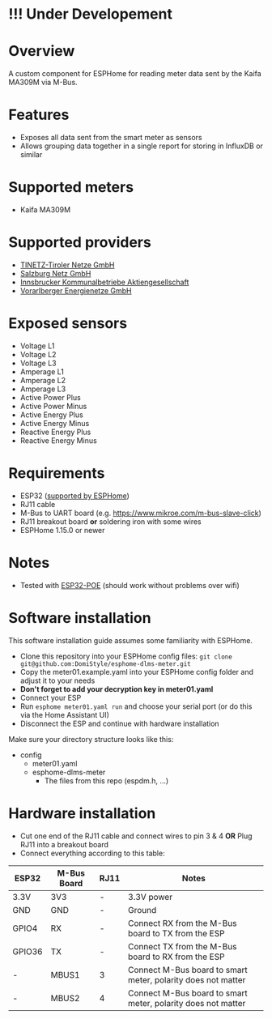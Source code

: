 # !!! Under Developement


# Overview

A custom component for ESPHome for reading meter data sent by the Kaifa MA309M via M-Bus.

# Features

* Exposes all data sent from the smart meter as sensors
* Allows grouping data together in a single report for storing in InfluxDB or similar

# Supported meters

* Kaifa MA309M

# Supported providers

* [TINETZ-Tiroler Netze GmbH](https://www.tinetz.at)
* [Salzburg Netz GmbH](https://www.salzburgnetz.at)
* [Innsbrucker Kommunalbetriebe Aktiengesellschaft](https://www.ikb.at)
* [Vorarlberger Energienetze GmbH](https://www.vorarlbergnetz.at)

# Exposed sensors

* Voltage L1
* Voltage L2
* Voltage L3
* Amperage L1
* Amperage L2
* Amperage L3
* Active Power Plus
* Active Power Minus
* Active Energy Plus
* Active Energy Minus
* Reactive Energy Plus
* Reactive Energy Minus

# Requirements

* ESP32 ([supported by ESPHome](https://esphome.io/#devices))
* RJ11 cable
* M-Bus to UART board (e.g. https://www.mikroe.com/m-bus-slave-click)
* RJ11 breakout board **or** soldering iron with some wires
* ESPHome 1.15.0 or newer

# Notes

* Tested with [ESP32-POE](https://www.olimex.com/Products/IoT/ESP32/ESP32-POE/open-source-hardware) (should work without problems over wifi)

# Software installation

This software installation guide assumes some familiarity with ESPHome.

* Clone this repository into your ESPHome config files: `git clone git@github.com:DomiStyle/esphome-dlms-meter.git`
* Copy the meter01.example.yaml into your ESPHome config folder and adjust it to your needs
* **Don't forget to add your decryption key in meter01.yaml**
* Connect your ESP
* Run `esphome meter01.yaml run` and choose your serial port (or do this via the Home Assistant UI)
* Disconnect the ESP and continue with hardware installation

Make sure your directory structure looks like this:

* config
  * meter01.yaml
  * esphome-dlms-meter
    * The files from this repo (espdm.h, ...)

# Hardware installation

* Cut one end of the RJ11 cable and connect wires to pin 3 & 4 **OR** Plug RJ11 into a breakout board
* Connect everything according to this table:

| **ESP32** | **M-Bus Board**           | **RJ11** | **Notes** |
| --------- | ------------- | ---------------- | ----------- |
| 3.3V        | 3V3 | - | 3.3V power |
| GND      | GND | - | Ground |
| GPIO4       | RX    | - | Connect RX from the M-Bus board to TX from the ESP |
| GPIO36    | TX    | - | Connect TX from the M-Bus board to RX from the ESP |
| -    | MBUS1    | 3 | Connect M-Bus board to smart meter, polarity does not matter |
| -    | MBUS2    | 4 | Connect M-Bus board to smart meter, polarity does not matter |
